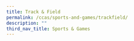 ```yaml
---
title: Track & Field
permalink: /ccas/sports-and-games/trackfield/
description: ""
third_nav_title: Sports & Games
---
```

